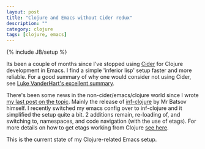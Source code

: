 ```yaml
---
layout: post
title: "Clojure and Emacs without Cider redux"
description: ""
category: clojure
tags: [clojure, emacs]
---
```

{% include JB/setup %}

Its been a couple of months since I've stopped using [Cider](https://github.com/clojure-emacs/cider) for Clojure development in Emacs. I find a simple 'inferior lisp' setup faster and more reliable. For a good summary of why one would consider not using Cider, see [Luke VanderHart's excellent summary](https://gist.github.com/levand/b1012bb7bdb5fcc6486f).

<!--more-->

There's been some news in the non-cider/emacs/clojure world since I wrote [my last post on the topic](http://martintrojer.github.io/clojure/2014/10/02/clojure-and-emacs-without-cider/). Mainly the release of [inf-clojure](https://github.com/clojure-emacs/inf-clojure) by Mr Batsov himself. I recently switched my emacs config over to inf-clojure and it simplified the setup quite a bit. 2 additions remain, re-loading of, and switching to, namespaces, and code navigation (with the use of etags). For more details on how to get etags working from Clojure [see here](http://martintrojer.github.io/clojure/2014/10/02/clojure-and-emacs-without-cider/#navigate).

This is the current state of my Clojure-related Emacs setup.

<script src="https://gist.github.com/martintrojer/14ebb9b2a51b8e53a6e5.js?file=init2.el"> </script>
